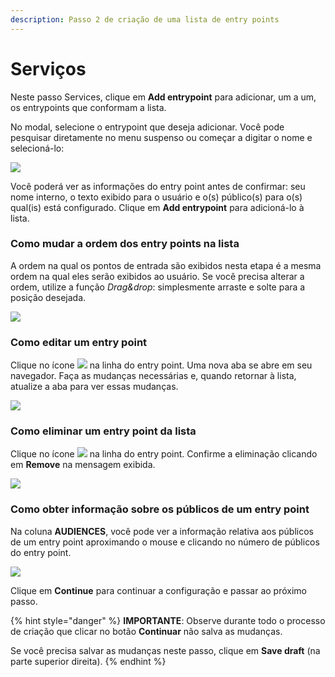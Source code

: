 ```yaml
---
description: Passo 2 de criação de uma lista de entry points
---
```


# Serviços

Neste passo Services, clique em **Add entrypoint** para adicionar, um a um, os entrypoints que conformam a lista.

No modal, selecione o entrypoint que deseja adicionar. Você pode pesquisar diretamente no menu suspenso ou começar a digitar o nome e selecioná-lo:

![](../.gitbook/assets/add\_entrypoint.gif)

Você poderá ver as informações do entry point antes de confirmar: seu nome interno, o texto exibido para o usuário e o(s) público(s) para o(s) qual(is) está configurado. Clique em **Add entrypoint** para adicioná-lo à lista.

### Como mudar a ordem dos entry points na lista

A ordem na qual os pontos de entrada são exibidos nesta etapa é a mesma ordem na qual eles serão exibidos ao usuário. Se você precisa alterar a ordem, utilize a função _Drag\&drop_: simplesmente arraste e solte para a posição desejada.

![](../.gitbook/assets/Drag\&Drop.gif)

### Como editar um entry point

Clique no ícone ![](../.gitbook/assets/Icono\_flecha.png) na linha do entry point. Uma nova aba se abre em seu navegador. Faça as mudanças necessárias e, quando retornar à lista, atualize a aba para ver essas mudanças.

![](../.gitbook/assets/detalle\_flecha.png)

### Como eliminar um entry point da lista

Clique no ícone ![](../.gitbook/assets/icono\_borrar\_entrypoint.png) na linha do entry point. Confirme a eliminação clicando em **Remove** na mensagem exibida.

![](../.gitbook/assets/detalle\_borrar.png)

### Como obter informação sobre os públicos de um entry point

Na coluna **AUDIENCES**, você pode ver a informação relativa aos públicos de um entry point aproximando o mouse e clicando no número de públicos do entry point.

![](../.gitbook/assets/detalle\_audiencias.png)

Clique em **Continue** para continuar a configuração e passar ao próximo passo.

{% hint style="danger" %}
**IMPORTANTE**: Observe durante todo o processo de criação que clicar no botão **Continuar** não salva as mudanças.

Se você precisa salvar as mudanças neste passo, clique em **Save draft** (na parte superior direita).
{% endhint %}

